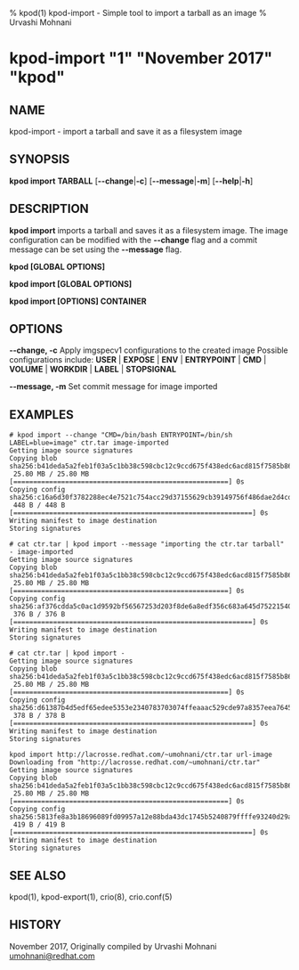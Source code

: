 % kpod(1) kpod-import - Simple tool to import a tarball as an image
% Urvashi Mohnani
# kpod-import "1" "November 2017" "kpod"

## NAME
kpod-import - import a tarball and save it as a filesystem image

## SYNOPSIS
**kpod import**
**TARBALL**
[**--change**|**-c**]
[**--message**|**-m**]
[**--help**|**-h**]

## DESCRIPTION
**kpod import** imports a tarball and saves it as a filesystem image.
The image configuration can be modified with the **--change** flag and
a commit message can be set using the **--message** flag.

**kpod [GLOBAL OPTIONS]**

**kpod import [GLOBAL OPTIONS]**

**kpod import [OPTIONS] CONTAINER**

## OPTIONS

**--change, -c**
Apply imgspecv1 configurations to the created image
Possible configurations include:
**USER** | **EXPOSE** | **ENV** | **ENTRYPOINT** | **CMD** | **VOLUME** | **WORKDIR** | **LABEL** | **STOPSIGNAL**

**--message, -m**
Set commit message for image imported

## EXAMPLES

```
# kpod import --change "CMD=/bin/bash ENTRYPOINT=/bin/sh LABEL=blue=image" ctr.tar image-imported
Getting image source signatures
Copying blob sha256:b41deda5a2feb1f03a5c1bb38c598cbc12c9ccd675f438edc6acd815f7585b86
 25.80 MB / 25.80 MB [======================================================] 0s
Copying config sha256:c16a6d30f3782288ec4e7521c754acc29d37155629cb39149756f486dae2d4cd
 448 B / 448 B [============================================================] 0s
Writing manifest to image destination
Storing signatures
```

```
# cat ctr.tar | kpod import --message "importing the ctr.tar tarball" - image-imported
Getting image source signatures
Copying blob sha256:b41deda5a2feb1f03a5c1bb38c598cbc12c9ccd675f438edc6acd815f7585b86
 25.80 MB / 25.80 MB [======================================================] 0s
Copying config sha256:af376cdda5c0ac1d9592bf56567253d203f8de6a8edf356c683a645d75221540
 376 B / 376 B [============================================================] 0s
Writing manifest to image destination
Storing signatures
```

```
# cat ctr.tar | kpod import -
Getting image source signatures
Copying blob sha256:b41deda5a2feb1f03a5c1bb38c598cbc12c9ccd675f438edc6acd815f7585b86
 25.80 MB / 25.80 MB [======================================================] 0s
Copying config sha256:d61387b4d5edf65edee5353e2340783703074ffeaaac529cde97a8357eea7645
 378 B / 378 B [============================================================] 0s
Writing manifest to image destination
Storing signatures
```

```
kpod import http://lacrosse.redhat.com/~umohnani/ctr.tar url-image
Downloading from "http://lacrosse.redhat.com/~umohnani/ctr.tar"
Getting image source signatures
Copying blob sha256:b41deda5a2feb1f03a5c1bb38c598cbc12c9ccd675f438edc6acd815f7585b86
 25.80 MB / 25.80 MB [======================================================] 0s
Copying config sha256:5813fe8a3b18696089fd09957a12e88bda43dc1745b5240879ffffe93240d29a
 419 B / 419 B [============================================================] 0s
Writing manifest to image destination
Storing signatures
```

## SEE ALSO
kpod(1), kpod-export(1), crio(8), crio.conf(5)

## HISTORY
November 2017, Originally compiled by Urvashi Mohnani <umohnani@redhat.com>
